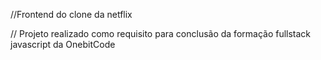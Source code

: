 //Frontend do clone da netflix

// Projeto realizado como requisito para conclusão da formação fullstack javascript da OnebitCode
